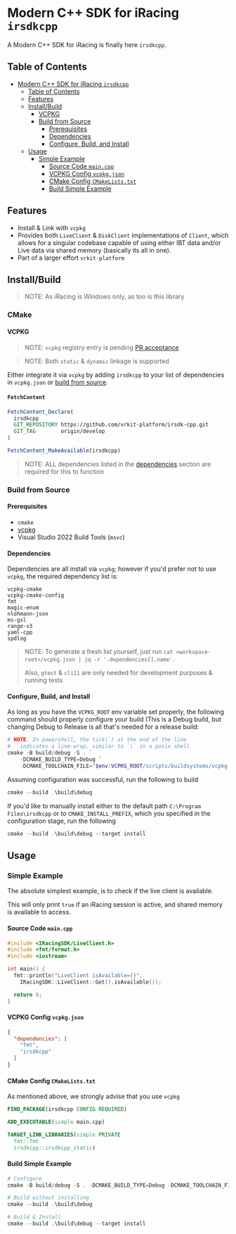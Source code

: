 # Modern C++ SDK for iRacing `irsdkcpp`

A Modern C++ SDK for iRacing is finally here `irsdkcpp`.

## Table of Contents

<!-- TOC -->
* [Modern C++ SDK for iRacing `irsdkcpp`](#modern-c-sdk-for-iracing-irsdkcpp)
  * [Table of Contents](#table-of-contents)
  * [Features](#features)
  * [Install/Build](#installbuild)
    * [VCPKG](#vcpkg)
    * [Build from Source](#build-from-source)
      * [Prerequisites](#prerequisites)
      * [Dependencies](#dependencies)
      * [Configure, Build, and Install](#configure-build-and-install)
  * [Usage](#usage)
    * [Simple Example](#simple-example)
      * [Source Code `main.cpp`](#source-code-maincpp)
      * [VCPKG Config `vcpkg.json`](#vcpkg-config-vcpkgjson)
      * [CMake Config `CMakeLists.txt`](#cmake-config-cmakeliststxt)
      * [Build Simple Example](#build-simple-example)
<!-- TOC -->

## Features

- Install & Link with `vcpkg`
- Provides both `LiveClient` & `DiskClient` implementations of `Client`, which allows for a singular codebase capable of
  using either IBT data and/or Live data via shared memory (basically its all in one).
- Part of a larger effort `vrkit-platform`

## Install/Build

> NOTE: As iRacing is Windows only, as too is this library

### CMake

#### VCPKG

> NOTE: `vcpkg` registry entry is pending [PR acceptance](https://github.com/microsoft/vcpkg/pull/44447)

> NOTE: Both `static` & `dynamic` linkage is supported

Either integrate it via `vcpkg` by adding `irsdkcpp` to
your list of dependencies in `vcpkg.json` or [build from source](#build-from-source).

#### `FetchContent`

```cmake
FetchContent_Declare(
  irsdkcpp
  GIT_REPOSITORY https://github.com/vrkit-platform/irsdk-cpp.git
  GIT_TAG        origin/develop
)

FetchContent_MakeAvailable(irsdkcpp)
```
> NOTE: ALL dependencies listed in the [dependencies](#dependencies) section
>   are required for this to function

### Build from Source

#### Prerequisites

- `cmake`
- [vcpkg](https://github.com/microsoft/vcpkg)
- Visual Studio 2022 Build Tools (`msvc`)

#### Dependencies

Dependencies are all install via `vcpkg`; however if you'd prefer not to use `vcpkg`,
the required dependency list is:

```
vcpkg-cmake
vcpkg-cmake-config
fmt
magic-enum
nlohmann-json
ms-gsl
range-v3
yaml-cpp
spdlog
```

> NOTE: To generate a fresh list yourself, just run `cat <workspace-root>/vcpkg.json | jq -r '.dependencies[].name'`.
> 
> Also, `gtest` & `cli11` are only needed for development purposes & running tests 




#### Configure, Build, and Install

As long as you have the `VCPKG_ROOT` env variable set properly, the following command should properly configure your
build (This is a Debug build, but changing Debug to Release is all that's needed for a release build:

```powershell
# NOTE: In powershell, the tick(`) at the end of the line
#   indicates a line-wrap, similar to `\` in a posix shell
cmake -B build/debug -S . `
    -DCMAKE_BUILD_TYPE=Debug `
    -DCMAKE_TOOLCHAIN_FILE="$env:VCPKG_ROOT/scripts/buildsystems/vcpkg.cmake"
```

Assuming configuration was successful, run the following to build

```powershell
cmake --build .\build\debug
```

If you'd like to manually install either to the default path `C:\Program Files\irsdkcpp` or
to `CMAKE_INSTALL_PREFIX`, which you specified in the configuration stage, run the following

```powershell
cmake --build .\build\debug --target install
```

## Usage

### Simple Example

The absolute simplest example, is to check
if the live client is available.

This will only print `true` if an iRacing
session is active, and shared memory
is available to access.

#### Source Code `main.cpp`

```c++
#include <IRacingSDK/LiveClient.h>
#include <fmt/format.h>
#include <iostream>

int main() {
  fmt::println("LiveClient isAvailable={}", 
    IRacingSDK::LiveClient::Get().isAvailable());

  return 0;
}
```

#### VCPKG Config `vcpkg.json`

```json
{
  "dependencies": [
    "fmt",
    "irsdkcpp"
  ]
}
```

#### CMake Config `CMakeLists.txt`

As mentioned above, we strongly advise that you use `vcpkg`

```cmake
FIND_PACKAGE(irsdkcpp CONFIG REQUIRED)

ADD_EXECUTABLE(simple main.cpp)

TARGET_LINK_LIBRARIES(simple PRIVATE 
  fmt::fmt 
  irsdkcpp::irsdkcpp_static)
```

#### Build Simple Example


```powershell
# Configure
cmake -B build/debug -S . -DCMAKE_BUILD_TYPE=Debug -DCMAKE_TOOLCHAIN_FILE="$env:VCPKG_ROOT/scripts/buildsystems/vcpkg.cmake"

# Build without installing
cmake --build .\build\debug

# Build & Install
cmake --build .\build\debug --target install
```